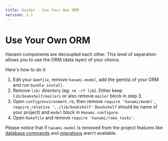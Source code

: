 ```yaml
---
title: Guides - Use Your Own ORM
version: 1.1
---
```


# Use Your Own ORM

Hanami components are decoupled each other.
This level of separation allows you to use the ORM (data layer) of your choice.

Here's how to do it:

  1. Edit your `Gemfile`, remove `hanami-model`, add the gem(s) of your ORM and run `bundle install`.
  2. Remove `lib/` directory (eg. `rm -rf lib`). Either keep `lib/bookshelf/mailers` or also remove `mailer` block in step 3.
  3. Open `config/environment.rb`, then remove `require 'hanami/model'`, `require_relative '../lib/bookshelf'` (`bookshelf` should be name of your project) and `model` block in `Hanami.configure`.
  4. Open `Rakefile` and remove `require 'hanami/rake_tasks'`.

Please notice that if `hanami-model` is removed from the project features like [database commands](/guides/1.1/command-line/database) and [migrations](/guides/1.1/migrations/overview) aren't available.
